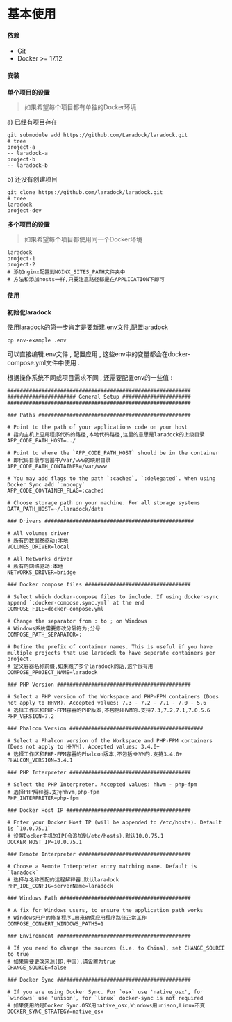 # 基本使用

#### 依赖

* Git
* Docker &gt;= 17.12

#### 安装

**单个项目的设置**

> 如果希望每个项目都有单独的Docker环境

a\) 已经有项目存在

```
git submodule add https://github.com/Laradock/laradock.git
# tree
project-a
-- laradock-a
project-b
-- laradock-b
```

b\) 还没有创建项目

```
git clone https://github.com/laradock/laradock.git
# tree
laradock
project-dev
```

**多个项目的设置**

> 如果希望每个项目都使用同一个Docker环境

```
laradock
project-1
project-2
# 添加nginx配置到NGINX_SITES_PATH文件夹中
# 方法和添加hosts一样,只要注意路径都是在APPLICATION下即可
```

#### 使用

**初始化laradock**

使用laradock的第一步肯定是要新建.env文件,配置laradock

```
cp env-example .env
```

可以直接编辑.env文件 , 配置应用 , 这些env中的变量都会在docker-compose.yml文件中使用 .

根据操作系统不同或项目需求不同 , 还需要配置env的一些值 :

    ###########################################################
    ###################### General Setup ######################
    ###########################################################

    ### Paths #################################################

    # Point to the path of your applications code on your host
    # 指向主机上应用程序代码的路径,本地代码路径,这里的意思是laradock的上级目录
    APP_CODE_PATH_HOST=../

    # Point to where the `APP_CODE_PATH_HOST` should be in the container
    # 即代码目录与容器中/var/www的映射目录
    APP_CODE_PATH_CONTAINER=/var/www

    # You may add flags to the path `:cached`, `:delegated`. When using Docker Sync add `:nocopy`
    APP_CODE_CONTAINER_FLAG=:cached

    # Choose storage path on your machine. For all storage systems
    DATA_PATH_HOST=~/.laradock/data

    ### Drivers ################################################

    # All volumes driver
    # 所有的数据卷驱动:本地
    VOLUMES_DRIVER=local

    # All Networks driver
    # 所有的网络驱动:本地
    NETWORKS_DRIVER=bridge

    ### Docker compose files ##################################

    # Select which docker-compose files to include. If using docker-sync append `:docker-compose.sync.yml` at the end
    COMPOSE_FILE=docker-compose.yml

    # Change the separator from : to ; on Windows
    # Windows系统需要修改分隔符为;分号
    COMPOSE_PATH_SEPARATOR=:

    # Define the prefix of container names. This is useful if you have multiple projects that use laradock to have seperate containers per project.
    # 定义容器名称前缀,如果跑了多个laradock的话,这个很有用
    COMPOSE_PROJECT_NAME=laradock

    ### PHP Version ###########################################

    # Select a PHP version of the Workspace and PHP-FPM containers (Does not apply to HHVM). Accepted values: 7.3 - 7.2 - 7.1 - 7.0 - 5.6
    # 选择工作区和PHP-FPM容器的PHP版本,不包括HHVM的.支持7.3,7.2,7.1,7.0,5.6
    PHP_VERSION=7.2

    ### Phalcon Version ###########################################

    # Select a Phalcon version of the Workspace and PHP-FPM containers (Does not apply to HHVM). Accepted values: 3.4.0+
    # 选择工作区和PHP-FPM容器的Phalcon版本,不包括HHVM的.支持3.4.0+
    PHALCON_VERSION=3.4.1

    ### PHP Interpreter #######################################

    # Select the PHP Interpreter. Accepted values: hhvm - php-fpm
    # 选择PHP解释器.支持hhvm,php-fpm
    PHP_INTERPRETER=php-fpm

    ### Docker Host IP ########################################

    # Enter your Docker Host IP (will be appended to /etc/hosts). Default is `10.0.75.1`
    # 设置Docker主机的IP(会追加到/etc/hosts).默认10.0.75.1
    DOCKER_HOST_IP=10.0.75.1

    ### Remote Interpreter ####################################

    # Choose a Remote Interpreter entry matching name. Default is `laradock`
    # 选择与名称匹配的远程解释器.默认laradock
    PHP_IDE_CONFIG=serverName=laradock

    ### Windows Path ##########################################

    # A fix for Windows users, to ensure the application path works
    # Windows用户的修复程序,用来确保应用程序路径正常工作
    COMPOSE_CONVERT_WINDOWS_PATHS=1

    ### Environment ###########################################

    # If you need to change the sources (i.e. to China), set CHANGE_SOURCE to true
    # 如果需要更改来源(即,中国),请设置为true
    CHANGE_SOURCE=false

    ### Docker Sync ###########################################

    # If you are using Docker Sync. For `osx` use 'native_osx', for `windows` use 'unison', for `linux` docker-sync is not required
    # 如果使用的是Docker Sync.OSX用native_osx,Windows用unison,Linux不变
    DOCKER_SYNC_STRATEGY=native_osx



